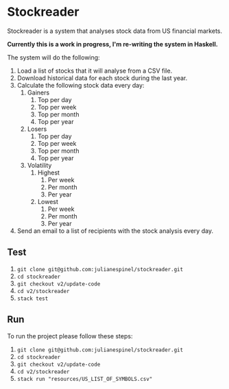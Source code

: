 # Stockreader

Stockreader is a system that analyses stock data from US financial markets.

**Currently this is a work in progress, I'm re-writing the system in Haskell.**

The system will do the following:

1. Load a list of stocks that it will analyse from a CSV file.
2. Download historical data for each stock during the last year.
3. Calculate the following stock data every day:
   1. Gainers
      1. Top per day
      2. Top per week
      3. Top per month
      4. Top per year
   2. Losers
      1. Top per day
      2. Top per week
      3. Top per month
      4. Top per year
   3. Volatility
      1. Highest
         1. Per week
         2. Per month
         3. Per year
      2. Lowest
         1. Per week
         2. Per month
         3. Per year
4. Send an email to a list of recipients with the stock analysis every day.

## Test

1. `git clone git@github.com:julianespinel/stockreader.git`
2. `cd stockreader`
3. `git checkout v2/update-code`
4. `cd v2/stockreader`
5. `stack test`

## Run

To run the project please follow these steps:

1. `git clone git@github.com:julianespinel/stockreader.git`
2. `cd stockreader`
3. `git checkout v2/update-code`
4. `cd v2/stockreader`
5. `stack run "resources/US_LIST_OF_SYMBOLS.csv"`

